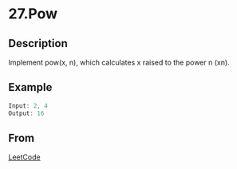 # 27.Pow

## Description

Implement pow(x, n), which calculates x raised to the power n (xn).

## Example

```javascript
Input: 2, 4
Output: 16
```

## From

[LeetCode](https://leetcode.com/problems/powx-n)
